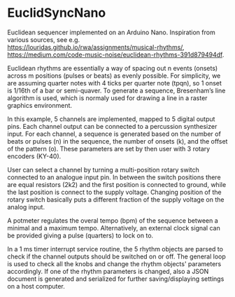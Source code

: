 # EuclidSyncNano
Euclidean sequencer implemented on an Arduino Nano. Inspiration from various sources, see e.g. https://louridas.github.io/rwa/assignments/musical-rhythms/, https://medium.com/code-music-noise/euclidean-rhythms-391d879494df.

Euclidean rhythms are essentially a way of spacing out n events (onsets) across m positions (pulses or beats) as evenly possible. For simplicity, we are assuming quarter notes with 4 ticks per quarter note (tpqn), so 1 onset is 1/16th of a bar or semi-quaver. To generate a sequence, Bresenham’s line algorithm is used, which is normaly used for drawing a line in a raster graphics environment.

In this example, 5 channels are implemented, mapped to 5 digital output pins. Each channel output can be connected to a percussion synthesizer input.
For each channel, a sequence is generated based on the number of beats or pulses (n) in the sequence, the number of onsets (k), and the offset of the pattern (o). These  parameters are set by then user with 3 rotary encoders (KY-40).

User can select a channel by turning a multi-position rotary switch connected to an analogue input pin. In between the switch positions there are equal resistors (2k2) and the first position is connected to ground, while the last position is connect to the supply voltage. Changing position of the rotary switch basically puts a different fraction of the supply voltage on the analog input.

A potmeter regulates the overal tempo (bpm) of the sequence between a minimal and a maximum tempo.
Alternatively, an external clock signal can be provided giving a pulse (quarters) to lock on to.

In a 1 ms timer interrupt service routine, the 5 rhythm objects are parsed to check if the channel outputs should be switched on or off.
The general loop is used to check all the knobs and change the rhythm objects' parameters accordingly. If one of the rhythm parameters is changed, also a JSON document is generated and serialized for further saving/displaying settings on a host computer.
